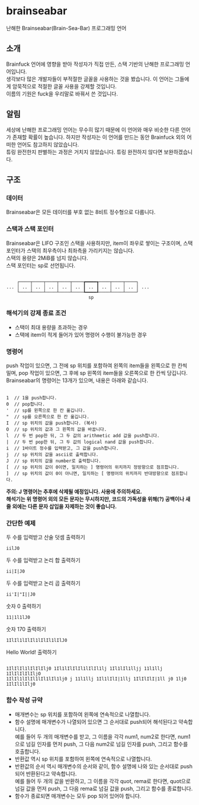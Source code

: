 # brainseabar
난해한 Brainseabar(Brain-Sea-Bar) 프로그래밍 언어

## 소개
Brainfuck 언어에 영향을 받아 작성자가 직접 만든, 스택 기반의 난해한 프로그래밍 언어입니다.   
생각보다 많은 개발자들이 부적절한 글꼴을 사용하는 것을 봤습니다. 이 언어는 그들에게 암묵적으로 적절한 글꼴 사용을 강제할 것입니다.   
이름의 기원은 fuck을 우리말로 바꿔서 쓴 것입니다.

## 알림
세상에 난해한 프로그래밍 언어는 무수히 많기 때문에 이 언어와 매우 비슷한 다른 언어가 존재할 확률이 높습니다.
하지만 작성자는 이 언어를 만드는 동안 Brainfuck 외의 어떠한 언어도 참고하지 않았습니다.   
튜링 완전한지 판별하는 과정은 거치지 않았습니다. 튜링 완전하지 않다면 보완하겠습니다.

## 구조
### 데이터
Brainseabar은 모든 데이터를 부호 없는 8비트 정수형으로 다룹니다.

### 스택과 스택 포인터
Brainseabar은 LIFO 구조인 스택을 사용하지만, item이 좌우로 쌓이는 구조이며, 스택 포인터가 스택의 최우측이나 최좌측을 가리키지는 않습니다.   
스택의 용량은 2MiB를 넘지 않습니다.   
스택 포인터는 sp로 선언됩니다.
<pre><code>
    ┌────┬────┬────┬────┬────┲━━━━┱────┬────┬────┐
... │ .. │ .. │ .. │ .. │ .. ┃ .. ┃ .. │ .. │ .. │ ...
    └────┴────┴────┴────┴────┺━━━━┹────┴────┴────┘
                               sp
</code></pre>

### 해석기의 강제 종료 조건
* 스택이 최대 용량을 초과하는 경우   
* 스택에 item이 적게 들어가 있어 명령어 수행이 불가능한 경우

### 명령어
push 작업이 있으면, 그 전에 sp 위치를 포함하여 왼쪽의 item들을 왼쪽으로 한 칸씩 밀며, pop 작업이 있으면, 그 후에 sp 왼쪽의 item들을 오른쪽으로 한 칸씩 당깁니다.   
Brainseabar의 명령어는 13개가 있으며, 내용은 아래와 같습니다.
<pre><code>
1  // 1을 push합니다.
0  // pop합니다.
'  // sp를 왼쪽으로 한 칸 옮깁니다.
"  // sp를 오른쪽으로 한 칸 옮깁니다.
I  // sp 위치의 값을 push합니다. (복사)
O  // sp 위치의 값과 그 왼쪽의 값을 바꿉니다.
l  // 두 번 pop한 뒤, 그 두 값의 arithmetic add 값을 push합니다.
|  // 두 번 pop한 뒤, 그 두 값의 logical nand 값을 push합니다.
i  // 1바이트 정수를 입력받고, 그 값을 push합니다.
j  // sp 위치의 값을 ascii로 출력합니다.
J  // sp 위치의 값을 number로 출력합니다.
[  // sp 위치의 값이 0이면, 일치하는 ] 명령어의 위치까지 정방향으로 점프합니다.
]  // sp 위치의 값이 0이 아니면, 일치하는 [ 명령어의 위치까지 반대방향으로 점프합니다.
</code></pre>
**주의: J 명령어는 추후에 삭제될 예정입니다. 사용에 주의하세요.**   
**해석기는 위 명령어 외의 모든 문자는 무시하지만, 코드의 가독성을 위해(?) 공백이나 새 줄 외에는 다른 문자 삽입을 자제하는 것이 좋습니다.**

### 간단한 예제
두 수를 입력받고 산술 덧셈 출력하기
<pre><code>iilJ0</code></pre>
두 수를 입력받고 논리 합 출력하기
<pre><code>ii|I|J0</code></pre>
두 수를 입력받고 논리 곱 출력하기
<pre><code>ii'I|"I||J0</code></pre>
숫자 0 출력하기
<pre><code>11|1l1lJ0</code></pre>
숫자 170 출력하기
<pre><code>1IlIl1lIlIl1lIlIl1lIlJ0</code></pre>
Hello World! 출력하기
<pre><code>
1IlIlIl1lIlIlIlj0 1Il1lIlIlIl1lIlIl1lj 1Il1lIl1lljj 11l1llj 1IlIlIlIlIljO
1IlIl1lIlIl1lIl1lIl1lj0 j 11l1llj 1Il1lIlI|1llj 1IlIlIlI|1ll j0 1lj0 1IlIl1lIlj0
</code></pre>

### 함수 작성 규약
* 매개변수는 sp 위치를 포함하여 왼쪽에 연속적으로 나열합니다.
* 함수 설명에 매개변수가 나열되어 있으면 그 순서대로 push되어 해석된다고 약속합니다.   
예를 들어 두 개의 매개변수를 받고, 그 이름을 각각 num1, num2로 한다면, num1으로 넘길 인자를 먼저 push, 그 다음 num2로 넘길 인자를 push, 그리고 함수를 호출합니다.
* 반환값 역시 sp 위치를 포함하여 왼쪽에 연속적으로 나열합니다.
* 반환값의 순서 역시 매개변수의 순서와 같이, 함수 설명에 나와 있는 순서대로 push되어 반환된다고 약속합니다.   
예를 들어 두 개의 값을 반환하고, 그 이름을 각각 quot, rema로 한다면, quot으로 넘길 값을 먼저 push, 그 다음 rema로 넘길 값을 push, 그리고 함수를 종료합니다.
* 함수가 종료되면 매개변수는 모두 pop 되어 있어야 합니다.
